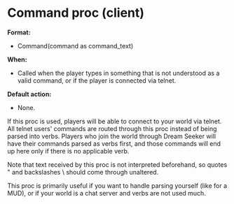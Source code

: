 # Command proc (client)
**Format:**
*   Command(command as command_text)
<!-- -->
**When:**
*   Called when the player types in something that is not understood as
    a valid command, or if the player is connected via telnet.
<!-- -->
**Default action:**
*   None.


If this proc is used, players will be able to connect to your
world via telnet. All telnet users\' commands are routed through this
proc instead of being parsed into verbs. Players who join the world
through Dream Seeker will have their commands parsed as verbs first, and
those commands will end up here only if there is no applicable verb.


Note that text received by this proc is not interpreted
beforehand, so quotes \" and backslashes \\ should come through
unaltered. 

This proc is primarily useful if you want to handle
parsing yourself (like for a MUD), or if your world is a chat server and
verbs are not used much.